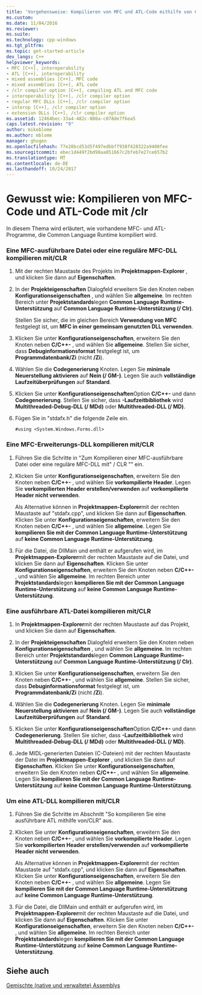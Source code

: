 ```yaml
---
title: 'Vorgehensweise: Kompilieren von MFC und ATL-Code mithilfe von Clr-| Microsoft Docs'
ms.custom: 
ms.date: 11/04/2016
ms.reviewer: 
ms.suite: 
ms.technology: cpp-windows
ms.tgt_pltfrm: 
ms.topic: get-started-article
dev_langs: C++
helpviewer_keywords:
- MFC [C++], interoperability
- ATL [C++], interoperability
- mixed assemblies [C++], MFC code
- mixed assemblies [C++], ATL code
- /clr compiler option [C++], compiling ATL and MFC code
- interoperability [C++], /clr compiler option
- regular MFC DLLs [C++], /clr compiler option
- interop [C++], /clr compiler option
- extension DLLs [C++], /clr compiler option
ms.assetid: 12464bec-33a4-482c-880a-c078de7f6ea5
caps.latest.revision: "9"
author: mikeblome
ms.author: mblome
manager: ghogen
ms.openlocfilehash: 77e28bcd53d5f497edbbff938f428322a9400fee
ms.sourcegitcommit: ebec1d449f2bd98aa851667c2bfeb7e27ce657b2
ms.translationtype: MT
ms.contentlocale: de-DE
ms.lasthandoff: 10/24/2017
---
```

# <a name="how-to-compile-mfc-and-atl-code-by-using-clr"></a>Gewusst wie: Kompilieren von MFC-Code und ATL-Code mit /clr
In diesem Thema wird erläutert, wie vorhandene MFC- und ATL-Programme, die Common Language Runtime kompiliert wird.  
  
### <a name="to-compile-an-mfc-executable-or-regular-mfc-dll-by-using-clr"></a>Eine MFC-ausführbare Datei oder eine reguläre MFC-DLL kompilieren mit/CLR  
  
1.  Mit der rechten Maustaste des Projekts im **Projektmappen-Explorer** , und klicken Sie dann auf **Eigenschaften**.  
  
2.  In der **Projekteigenschaften** Dialogfeld erweitern Sie den Knoten neben **Konfigurationseigenschaften** , und wählen Sie **allgemeine**. Im rechten Bereich unter **Projektstandards**legen **Common Language Runtime-Unterstützung** auf **Common Language Runtime-Unterstützung (/ Clr)**.  
  
     Stellen Sie sicher, die im gleichen Bereich **Verwendung von MFC** festgelegt ist, um **MFC in einer gemeinsam genutzten DLL verwenden**.  
  
3.  Klicken Sie unter **Konfigurationseigenschaften**, erweitern Sie den Knoten neben **C/C++-** , und wählen Sie **allgemeine**. Stellen Sie sicher, dass **Debuginformationsformat** festgelegt ist, um **Programmdatenbank/Zi** (nicht **/Zi**).  
  
4.  Wählen Sie die **Codegenerierung** Knoten. Legen Sie **minimale Neuerstellung aktivieren** auf **Nein (/ GM-)**. Legen Sie auch **vollständige Laufzeitüberprüfungen** auf **Standard**.  
  
5.  Klicken Sie unter **Konfigurationseigenschaften**Option **C/C++-** und dann **Codegenerierung**. Stellen Sie sicher, dass **-Laufzeitbibliothek** wird **Multithreaded-Debug-DLL (/ MDd)** oder **Multithreaded-DLL (/ MD)**.  
  
6.  Fügen Sie in "stdafx.h" die folgende Zeile ein.  
  
    ```  
    #using <System.Windows.Forms.dll>  
    ```  
  
### <a name="to-compile-an-mfc-extension-dll-by-using-clr"></a>Eine MFC-Erweiterungs-DLL kompilieren mit/CLR  
  
1.  Führen Sie die Schritte in "Zum Kompilieren einer MFC-ausführbare Datei oder eine reguläre MFC-DLL mit" / CLR "" ein.  
  
2.  Klicken Sie unter **Konfigurationseigenschaften**, erweitern Sie den Knoten neben **C/C++-** , und wählen Sie **vorkompilierte Header**. Legen Sie **vorkompilierten Header erstellen/verwenden** auf **vorkompilierte Header nicht verwenden**.  
  
     Als Alternative können in **Projektmappen-Explorer**mit der rechten Maustaste auf "stdafx.cpp", und klicken Sie dann auf **Eigenschaften**. Klicken Sie unter **Konfigurationseigenschaften**, erweitern Sie den Knoten neben **C/C++-** , und wählen Sie **allgemeine**. Legen Sie **kompilieren Sie mit der Common Language Runtime-Unterstützung** auf **keine Common Language Runtime-Unterstützung**.  
  
3.  Für die Datei, die DllMain und enthält er aufgerufen wird, im **Projektmappen-Explorer**mit der rechten Maustaste auf die Datei, und klicken Sie dann auf **Eigenschaften**. Klicken Sie unter **Konfigurationseigenschaften**, erweitern Sie den Knoten neben **C/C++-** , und wählen Sie **allgemeine**. Im rechten Bereich unter **Projektstandards**legen **kompilieren Sie mit der Common Language Runtime-Unterstützung** auf **keine Common Language Runtime-Unterstützung**.  
  
### <a name="to-compile-an-atl-executable-by-using-clr"></a>Eine ausführbare ATL-Datei kompilieren mit/CLR  
  
1.  In **Projektmappen-Explorer**mit der rechten Maustaste auf das Projekt, und klicken Sie dann auf **Eigenschaften**.  
  
2.  In der **Projekteigenschaften** Dialogfeld erweitern Sie den Knoten neben **Konfigurationseigenschaften** , und wählen Sie **allgemeine**. Im rechten Bereich unter **Projektstandards**legen **Common Language Runtime-Unterstützung** auf **Common Language Runtime-Unterstützung (/ Clr)**.  
  
3.  Klicken Sie unter **Konfigurationseigenschaften**, erweitern Sie den Knoten neben **C/C++-** , und wählen Sie **allgemeine**. Stellen Sie sicher, dass **Debuginformationsformat** festgelegt ist, um **Programmdatenbank/Zi** (nicht **/Zi**).  
  
4.  Wählen Sie die **Codegenerierung** Knoten. Legen Sie **minimale Neuerstellung aktivieren** auf **Nein (/ GM-)**. Legen Sie auch **vollständige Laufzeitüberprüfungen** auf **Standard**.  
  
5.  Klicken Sie unter **Konfigurationseigenschaften**Option **C/C++-** und dann **Codegenerierung**. Stellen Sie sicher, dass **-Laufzeitbibliothek** wird **Multithreaded-Debug-DLL (/ MDd)** oder **Multithreaded-DLL (/ MD)**.  
  
6.  Jede MIDL-generierten Dateien (C-Dateien) mit der rechten Maustaste der Datei im **Projektmappen-Explorer** , und klicken Sie dann auf **Eigenschaften**. Klicken Sie unter **Konfigurationseigenschaften**, erweitern Sie den Knoten neben **C/C++-** , und wählen Sie **allgemeine**. Legen Sie **kompilieren Sie mit der Common Language Runtime-Unterstützung** auf **keine Common Language Runtime-Unterstützung**.  
  
### <a name="to-compile-an-atl-dll-by-using-clr"></a>Um eine ATL-DLL kompilieren mit/CLR  
  
1.  Führen Sie die Schritte im Abschnitt "So kompilieren Sie eine ausführbare ATL mithilfe von/CLR" aus.  
  
2.  Klicken Sie unter **Konfigurationseigenschaften**, erweitern Sie den Knoten neben **C/C++-** , und wählen Sie **vorkompilierte Header**. Legen Sie **vorkompilierten Header erstellen/verwenden** auf **vorkompilierte Header nicht verwenden**.  
  
     Als Alternative können in **Projektmappen-Explorer**mit der rechten Maustaste auf "stdafx.cpp", und klicken Sie dann auf **Eigenschaften**. Klicken Sie unter **Konfigurationseigenschaften**, erweitern Sie den Knoten neben **C/C++-** , und wählen Sie **allgemeine**. Legen Sie **kompilieren Sie mit der Common Language Runtime-Unterstützung** auf **keine Common Language Runtime-Unterstützung**.  
  
3.  Für die Datei, die DllMain und enthält er aufgerufen wird, im **Projektmappen-Explorer**mit der rechten Maustaste auf die Datei, und klicken Sie dann auf **Eigenschaften**. Klicken Sie unter **Konfigurationseigenschaften**, erweitern Sie den Knoten neben **C/C++-** , und wählen Sie **allgemeine**. Im rechten Bereich unter **Projektstandards**legen **kompilieren Sie mit der Common Language Runtime-Unterstützung** auf **keine Common Language Runtime-Unterstützung**.  
  
## <a name="see-also"></a>Siehe auch  
 [Gemischte (native und verwaltete) Assemblys](../dotnet/mixed-native-and-managed-assemblies.md)
